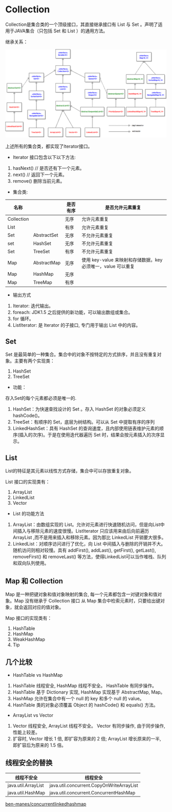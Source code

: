 # Collection

Collection是集合类的一个顶级接口，其直接继承接口有 List 与 Set 。声明了适用于JAVA集合（只包括 Set 和 List ）的通用方法。

继承关系：

![collection](../imgs/collection-diagram.png)

上述所有的集合类，都实现了Iterator接口。

- Iterator 接口包含以下以下方法:

1. hasNext()    // 是否还有下一个元素。
2. next()   // 返回下一个元素。
3. remove() 删除当前元素。

- 集合类:

名称 |  | 是否有序 | 是否允许元素重复  
---|---|---|---  
Collection |  | 无序 | 允许元素重复  
List |  | 有序 | 允许元素重复  
Set | AbstractSet | 无序 | 不允许元素重复  
set | HashSet | 无序 | 不允许元素重复  
Set | TreeSet | 有序 | 不允许元素重复  
Map | AbstractMap | 无序 |使用 key-value 来映射和存储数据，key 必须唯一，value 可以重复
Map | HashMap | 无序 |  
Map | TreeMap | 有序 |  

- 输出方式  

1. Iterator: 迭代输出。  
2. foreach: JDK1.5 之后提供的新功能，可以输出数组或集合。
3. for 循环。  
4. ListIterator: 是 Iterator 的子接口, 专门用于输出 List 中的内容。

## Set

Set 是最简单的一种集合。集合中的对象不按特定的方式排序，并且没有重复对象。主要有两个实现类：

1. HashSet
2. TreeSet

- 功能：

存入Set的每个元素都必须是唯一的.

1. HashSet：为快速查找设计的 Set 。存入 HashSet 的对象必须定义 hashCode()。
2. TreeSet：有顺序的 Set，底层为树结构。可以从 Set 中提取有序的序列
3. LinkedHashSet：具有 HashSet 的查询速度，且内部使用链表维护元素的顺序(插入的次序)。于是在使用迭代器遍历 Set 时，结果会按元素插入的次序显示。

## List

List的特征是其元素以线性方式存储，集合中可以存放重复对象。  

List 接口的实现类有：  

1. ArrayList
2. LinkedList
3. Vector

- List 的功能方法

1. ArrayList：由数组实现的 List。允许对元素进行快速随机访问，但是向List中间插入与移除元素的速度很慢。ListIterator 只应该用来由后向前遍历 ArrayList ,而不是用来插入和移除元素。因为那比 LinkedList 开销要大很多。 
2. LinkedList：对顺序访问进行了优化，向 List 中间插入与删除的开销并不大。随机访问则相对较慢。具有 addFirst(), addLast(), getFirst(), getLast(), removeFirst() 和 removeLast() 等方法，使得LinkedList可以当作堆栈、队列和双向队列使用。

## Map 和 Collection

Map 是一种把键对象和值对象映射的集合, 每一个元素都包含一对键对象和值对象。Map 没有继承于 Collection 接口 从 Map 集合中检索元素时，只要给出键对象，就会返回对应的值对象。

Map 接口的实现类有：

1. HashTable
2. HashMap
3. WeakHashMap
4. Tip

## 几个比较

- HashTable vs HashMap

1. HashTable 线程安全, HashMap 线程不安全。 HashTable 有同步操作。
2. HashTable 基于 Dictionary 实现, HashMap 实现基于 AbstractMap, Map。
3. HashMap 允许在集合中有一个 null 的 key 和多个 null 的 value。
4. HashTable 类的对象必须覆盖 Object 的 hashCode() 和 equals() 方法。

- ArrayList vs Vector

1. Vector 线程安全, ArrayList 线程不安全。 Vector 有同步操作, 由于同步操作, 性能上较差。
2. 扩容时, Vector 增长 1 倍, 即扩容为原来的 2 倍; ArrayList 增长原来的一半, 即扩容后为原来的 1.5 倍。

## 线程安全的替换

线程不安全 | 线程安全
---|---
java.util.ArrayList | java.util.concurrent.CopyOnWriteArrayList
java.util.HashMap | java.util.concurrent.ConcurrentHashMap

[ben-manes/concurrentlinkedhashmap](https://github.com/ben-manes/concurrentlinkedhashmap)
